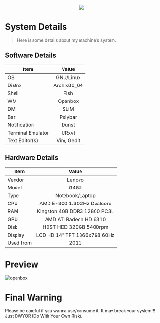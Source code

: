 <p align="center">
	<a name="top" href="https://github.com/anwareset/my-dotfiles"><img src="https://raw.githubusercontent.com/anwareset/my-dotfiles/master/.my-dotfiles.png"></a>
</p>


# System Details
>Here is some details about my machine's system.
## Software Details
| Item                     | Value                  |
| ------------------------ |:----------------------:|
| OS                       | GNU/Linux              |
| Distro                   | Arch x86_64            |
| Shell                    | Fish                   |
| WM                       | Openbox                |
| DM                       | SLiM                   |
| Bar                 	   | Polybar                |
| Notification             | Dunst                  |
| Terminal Emulator        | URxvt                  |
| Text Editor(s)           | Vim, Gedit             |

## Hardware Details
| Item      | Value                        |
| ----------|:----------------------------:|
| Vendor    | Lenovo                       |
| Model     | G485                         |
| Type      | Notebook/Laptop              |
| CPU       | AMD E-300 1.30GHz Dualcore   |
| RAM       | Kingston 4GB DDR3 12800 PC3L |
| GPU       | AMD ATI Radeon HD 6310       |
| Disk      | HDST HDD 320GB 5400rpm       |
| Display   | LCD HD 14" TFT 1366x768 60Hz |
| Used from | 2011                         |


# Preview
![openbox](https://github.com/anwareset/my-dotfiles/raw/master/preview.gif)

# Final Warning
Please be careful if you wanna use/consume it. It may break your system!!! Just DWYOR (Do With Your Own Risk). 
